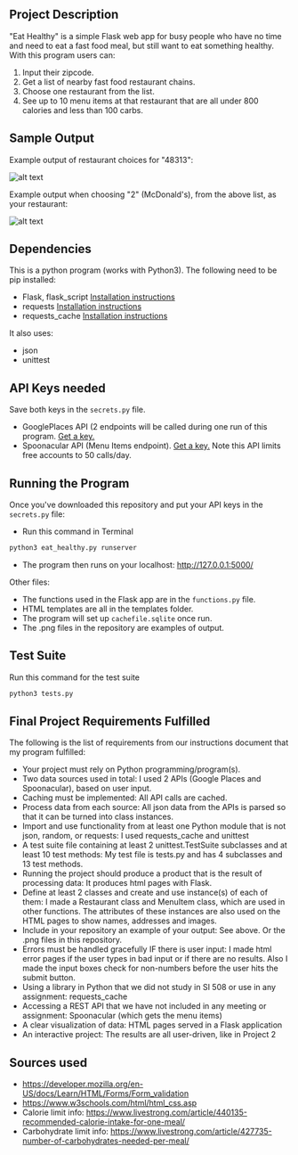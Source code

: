 ## Project Description
"Eat Healthy" is a simple Flask web app for busy people who have no time and need to eat a fast food meal, but still want to eat something healthy. With this program users can:
1. Input their zipcode.
2. Get a list of nearby fast food restaurant chains.
3. Choose one restaurant from the list.
4. See up to 10 menu items at that restaurant that are all under 800 calories and less than 100 carbs.

## Sample Output
Example output of restaurant choices for "48313":

![alt text](https://github.com/cdsnede/SI508-FinalProject/blob/master/Example_Restaurant_List_48313.png "Example Restaurant List for 48313")

Example output when choosing "2" (McDonald's), from the above list, as your restaurant:

![alt text](https://github.com/cdsnede/SI508-FinalProject/blob/master/mcdonalds_sample_output.png "Example McDonald's Output")

## Dependencies
This is a python program (works with Python3). The following need to be pip installed:
  - Flask, flask_script [Installation instructions](http://flask.pocoo.org/docs/1.0/installation/)
  - requests [Installation instructions](http://docs.python-requests.org/en/master/user/install/)
  - requests_cache [Installation instructions](https://requests-cache.readthedocs.io/en/latest/user_guide.html#installation)

It also uses:
  - json
  - unittest

## API Keys needed
Save both keys in the `secrets.py` file.
  - GooglePlaces API (2 endpoints will be called during one run of this program. [Get a key.](https://developers.google.com/places/web-service/get-api-key)
  - Spoonacular API (Menu Items endpoint). [Get a key.](https://rapidapi.com/spoonacular/api/recipe-food-nutrition) Note this API limits free accounts to 50 calls/day.

## Running the Program
Once you've downloaded this repository and put your API keys in the `secrets.py` file:
  - Run this command in Terminal
```python
python3 eat_healthy.py runserver
```
  - The program then runs on your localhost: http://127.0.0.1:5000/

Other files:
  - The functions used in the Flask app are in the `functions.py` file.
  - HTML templates are all in the templates folder.  
  - The program will set up `cachefile.sqlite` once run.
  - The .png files in the repository are examples of output.


## Test Suite
Run this command for the test suite
```python
python3 tests.py
```

## Final Project Requirements Fulfilled
The following is the list of requirements from our instructions document that my program fulfilled:

  - Your project must rely on Python programming/program(s).
  - Two data sources used in total: I used 2 APIs (Google Places and Spoonacular), based on user input.
  - Caching must be implemented: All API calls are cached.
  - Process data from each source: All json data from the APIs is parsed so that it can be turned into class instances.
  - Import and use functionality from at least one Python module that is not json, random, or requests: I used requests_cache and unittest
  - A test suite file containing at least 2 unittest.TestSuite subclasses and at least 10 test methods: My test file is tests.py and has 4 subclasses and 13 test methods.
  - Running the project should produce a product that is the result of processing data: It produces html pages with Flask.
  - Define at least 2 classes and create and use instance(s) of each of them: I made a Restaurant class and MenuItem class, which are used in other functions. The attributes of these instances are also used on the HTML pages to show names, addresses and images.
  - Include in your repository an example of your output: See above. Or the .png files in this repository.
  - Errors must be handled gracefully IF there is user input: I made html error pages if the user types in bad input or if there are no results. Also I made the input boxes check for non-numbers before the user hits the submit button.
  - Using a library in Python that we did not study in SI 508 or use in any assignment: requests_cache
  - Accessing a REST API that we have not included in any meeting or assignment: Spoonacular (which gets the menu items)
  - A clear visualization of data: HTML pages served in a Flask application
  - An interactive project: The results are all user-driven, like in Project 2


## Sources used
  - https://developer.mozilla.org/en-US/docs/Learn/HTML/Forms/Form_validation
  - https://www.w3schools.com/html/html_css.asp
  - Calorie limit info: https://www.livestrong.com/article/440135-recommended-calorie-intake-for-one-meal/
  - Carbohydrate limit info: https://www.livestrong.com/article/427735-number-of-carbohydrates-needed-per-meal/
